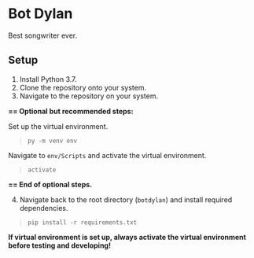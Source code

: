 # Bot Dylan
Best songwriter ever.

## Setup
1. Install Python 3.7.
2. Clone the repository onto your system.
3. Navigate to the repository on your system.

**== Optional but recommended steps:**

Set up the virtual environment.
> `py -m venv env`

Navigate to `env/Scripts` and activate the virtual environment.
> `activate`

**== End of optional steps.**

4. Navigate back to the root directory (`botdylan`) and install required dependencies.
> `pip install -r requirements.txt`


**If virtual environment is set up, always activate the virtual environment before testing and developing!**